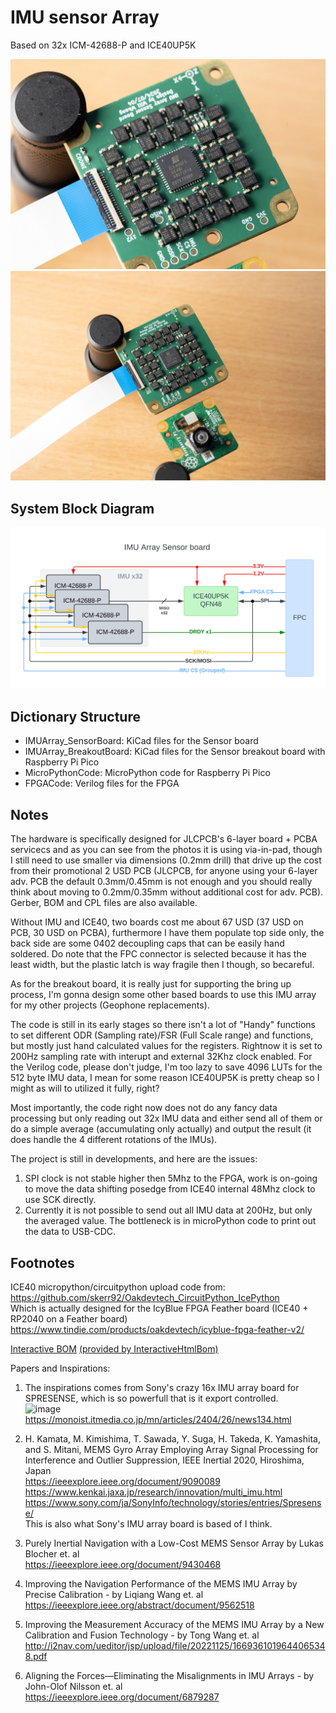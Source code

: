 # IMU sensor Array   
Based on 32x ICM-42688-P and ICE40UP5K

![_DSC6322](Images/_DSC6322.jpg)
![_DSC6322](Images/_DSC6320.jpg)

## System Block Diagram
![BlockDiagram](Images/BlockDiagram.png)

## Dictionary Structure

* IMUArray_SensorBoard: KiCad files for the Sensor board
* IMUArray_BreakoutBoard: KiCad files for the Sensor breakout board with Raspberry Pi Pico  
* MicroPythonCode: MicroPython code for Raspberry Pi Pico  
* FPGACode: Verilog files for the FPGA

## Notes
The hardware is specifically designed for JLCPCB's 6-layer board + PCBA servicecs and as you can see from the photos it is using via-in-pad, though I still need to use smaller via dimensions (0.2mm drill) that drive up the cost from their promotional 2 USD PCB (JLCPCB, for anyone using your 6-layer adv. PCB the default 0.3mm/0.45mm is not enough and you should really think about moving to 0.2mm/0.35mm without additional cost for adv. PCB). Gerber, BOM and CPL files are also available.   

Without IMU and ICE40, two boards cost me about 67 USD (37 USD on PCB, 30 USD on PCBA), furthermore I have them populate top side only, the back side are some 0402 decoupling caps that can be easily hand soldered. Do note that the FPC connector is selected because it has the least width, but the plastic latch is way fragile then I though, so becareful.   

As for the breakout board, it is really just for supporting the bring up process, I'm gonna design some other based boards to use this IMU array for my other projects (Geophone replacements).  

The code is still in its early stages so there isn't a lot of "Handy" functions to set different ODR (Sampling rate)/FSR (Full Scale range) and functions, but mostly just hand calculated values for the registers. Rightnow it is set to 200Hz sampling rate with interupt and external 32Khz clock enabled. For the Verilog code, please don't judge, I'm too lazy to save 4096 LUTs for the 512 byte IMU data, I mean for some reason ICE40UP5K is pretty cheap so I might as will to utilized it fully, right?  

Most importantly, the code right now does not do any fancy data processing but only reading out 32x IMU data and either send all of them or do a simple average (accumulating only actually) and output the result (it does handle the 4 different rotations of the IMUs).  

The project is still in developments, and here are the issues:  
1. SPI clock is not stable higher then 5Mhz to the FPGA, work is on-going to move the data shifting posedge from ICE40 internal 48Mhz clock to use SCK directly.  
2. Currently it is not possible to send out all IMU data at 200Hz, but only the averaged value. The bottleneck is in microPython code to print out the data to USB-CDC.  

## Footnotes

ICE40 micropython/circuitpython upload code from:   
https://github.com/skerr92/Oakdevtech_CircuitPython_IcePython  
Which is actually designed for the IcyBlue FPGA Feather board (ICE40 + RP2040 on a Feather board)   
https://www.tindie.com/products/oakdevtech/icyblue-fpga-feather-v2/  


[Interactive BOM](https://htmlpreview.github.io/?https://github.com/will127534/IMU_Array/blob/main/IMUArray_SensorBoard/bom/ibom.html) [(provided by InteractiveHtmlBom)
](https://github.com/openscopeproject/InteractiveHtmlBom) 

Papers and Inspirations:  
1. The inspirations comes from Sony's crazy 16x IMU array board for SPRESENSE, which is so powerfull that is it export controlled.   
![image](https://image.itmedia.co.jp/mn/articles/2404/26/l_mn_embedded_24041202a.jpg)
https://monoist.itmedia.co.jp/mn/articles/2404/26/news134.html

2. H. Kamata, M. Kimishima, T. Sawada, Y. Suga, H. Takeda, K. Yamashita, and S. Mitani, MEMS Gyro Array Employing Array Signal Processing for Interference and Outlier Suppression, IEEE Inertial 2020, Hiroshima, Japan   
https://ieeexplore.ieee.org/document/9090089   
https://www.kenkai.jaxa.jp/research/innovation/multi_imu.html  
https://www.sony.com/ja/SonyInfo/technology/stories/entries/Spresense/  
This is also what Sony's IMU array board is based of I think.

3. Purely Inertial Navigation with a Low-Cost MEMS Sensor Array by Lukas Blocher et. al  
https://ieeexplore.ieee.org/document/9430468

4. Improving the Navigation Performance of the MEMS IMU Array by Precise Calibration - by Liqiang Wang et. al  
https://ieeexplore.ieee.org/abstract/document/9562518

5. Improving the Measurement Accuracy of the MEMS IMU Array by a New Calibration and Fusion Technology - by Tong Wang et. al  
http://i2nav.com/ueditor/jsp/upload/file/20221125/1669361019644065348.pdf

6. Aligning the Forces—Eliminating the Misalignments in IMU Arrays - by John-Olof Nilsson et. al  
https://ieeexplore.ieee.org/document/6879287